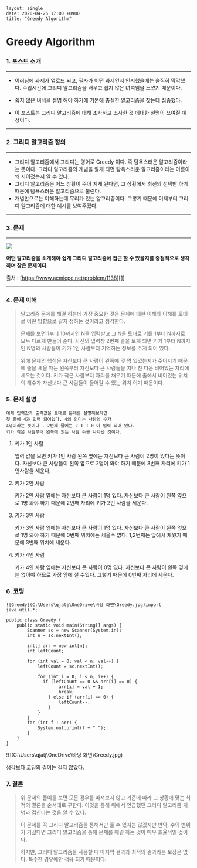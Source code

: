 ```
layout: single
date: 2020-04-25 17:00 +0900
title: "Greedy Algorithm"
```

# Greedy Algorithm

### 1. 포스트 소개

***

* 이러닝에 과제가 업로드 되고, 필자가 어떤 과제인지 인지했을때는 솔직히 막막했다. 수업시간에 그리디 알고리즘을 배우고 쉽지 않은 녀석임을 느꼈기 때문이다.
* 쉽지 않은 녀석을 설명 해야 하기에 기본에 충실한 알고리즘을 찾는데 집중했다.

* 이 포스트는 그리디 알고리즘에 대해 조사하고 조사한 것 에대한 설명이 쓰여질 예정이다. 

***

### 2. 그리디 알고리즘 정의

***

* 그리디 알고리즘에서 그리디는 영어로 Greedy 이다. 즉 탐욕스러운 알고리즘이라는 뜻이다. 그리디 알고리즘의 개념을 알게 되면 탐욕스러운 알고리즘이라는 이름이 왜 지어졌는지 알 수 있다.
* 그리디 알고리즘은 어느 상황이 주어 지게 된다면, 그 상황에서 최선의 선택만 하기 때문에 탐욕스러운 알고리즘으로 불린다.
* 개념만으로는 이해하는데 무리가 있는 알고리즘이다. 그렇기 때문에 이제부터 그리디 알고리즘에 대한 예시를 보여주겠다.

***

### 3. 문제

***

![](https://k.kakaocdn.net/dn/cC3rRv/btqv4Rrtllv/NXF5Py7tDmYYbZr3f3bybK/img.png)

**어떤 알고리즘을 소개해야 쉽게 그리디 알고리즘에 접근 할 수 있을지를 중점적으로 생각하며 찾은 문제이다.**

출처 : [https://www.acmicpc.net/problem/1138][1]

[1]: https://www.acmicpc.net/problem/1138

***

### 4. 문제 이해

>알고리즘 문제를 해결 하는데 가장 중요한 것은 문제에 대한 이해와 이해를 토대로 어떤 방향으로 갈지  정하는 것이라고 생각한다.
>
>문제를 보면 1부터 10까지인 N을 입력받고 그 N을 토대로 키를 1부터 N까지로 모두 다르게 만들어 준다. 사진의 입력창 2번째 줄을 보게 되면  키가 1부터 N까지인 N명의 사람들이  키가 1인 사람부터 기억하는 정보를 주게 되어 있다.
>
>위에 문제의 핵심은 자신보다 큰 사람이 왼쪽에 몇 명 있었는지가 주어지기 때문에 줄을 세울 때는 왼쪽부터 자신보다 큰 사람들을 지나 친 다음 비어있는 자리에 세우는 것이다. 키가 작은 사람부터 자리를 채우기 때문에 줄에서 비어있는 위치의 개수가 자신보다 큰 사람들이 들어갈 수 있는 위치 이기 때문이다.

### 5. 문제 설명

```
예제 입력값과 출력값을 토대로 문제를 설명해보자면
첫 줄에 4과 입력 되어있다. 4의 의미는 사람의 수가 
4명이라는 뜻이다 . 2번째 줄에는 2 1 1 0 이 입력 되어 있다.
키가 작은 사람부터 왼쪽에 있는 사람 수를 나타낸 것이다.
```

1. 키가 1인 사람

   입력 값을 보면 키가 1인 사람 왼쪽 옆에는 자신보다 큰 사람이 2명이 있다는 뜻이다. 자신보다 큰 사람들이 왼쪽 옆으로 2명이 와야 하기 때문에 3번째 자리에 키가 1인사람을 세운다,

2. 키가 2인 사람

   키가 2인 사람 옆에는 자신보다 큰 사람이 1명 있다. 자신보다 큰 사람이 왼쪽 옆으로 1명 와야 하기 때문에 2번째 자리에 키가 2인 사람을 세운다.

3. 키가 3인 사람

   키가 3인 사람 옆에는 자신보다 큰 사람이 1명 있다. 자신보다 큰 사람이 왼쪽 옆으로 1명 와야 하기 때문에 0번째 위치에는 세울수 없다. 1,2번째는 앞에서 채웠기 때문에 3번째 위치에 세운다.

4. 키가 4인 사람

   키가 4인 사람 옆에는 자신보다 큰 사람이 0명 있다. 자신보다 큰 사람이 왼쪽 옆에는 없어야 하므로 가장 앞에 설 수있다. 그렇기 때문에 0번째 자리에 세운다.

### 6. 코딩

```
![Greedy](C:\Users\qjatj\OneDrive\바탕 화면\Greedy.jpg)import java.util.*;

public class Greedy {
    public static void main(String[] args) {
        Scanner sc = new Scanner(System.in);
        int n = sc.nextInt();

        int[] arr = new int[n];
        int leftCount;

        for (int val = 0; val < n; val++) {
            leftCount = sc.nextInt();

            for (int i = 0; i < n; i++) {
              if (leftCount == 0 && arr[i] == 0) {
                    arr[i] = val + 1;
                    break;
                } else if (arr[i] == 0) {
                    leftCount--;
                }
            }
        }
        for (int f : arr) {
            System.out.print(f + " ");
        }
    }
}
```

![](C:\Users\qjatj\OneDrive\바탕 화면\Greedy.jpg)

생각보다 코딩의 길이는 길지 않았다. 

### 7. 결론

>위 문제의 풀이를 보면 모든 경우를 따져보지 않고 기준에 따라 그 상황에 맞는 최적의 결론을 순서대로 구한다. 이것을 통해 위에서 언급했던 그리디 알고리즘 개념과 겹친다는 것을 알 수 있다. 
>
>이 문제를 꼭 그리디 알고리즘을 통해서만 풀 수 있지는 않겠지만 만약, 수의 범위가 커졌다면 그리디 알고리즘을 통해 문제를 해결 하는 것이 매우 효율적일 것이다.
>
>하지만, 그리디 알고리즘을 사용할 때 마지막 결과과 최적의 결과라는 보장은 없다. 특수한 경우에만 적용 되기 때문이다.